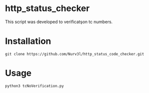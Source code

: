 # http_status_checker
This script was developed to verificatşon tc numbers.

# Installation

```
git clone https://github.com/Nurv3l/http_status_code_checker.git
```
# Usage

```
python3 tcNoVerification.py
```
